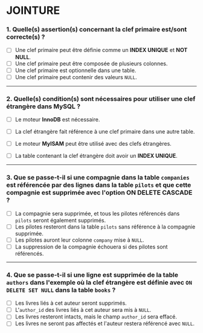 # JOINTURE

### 1. Quelle(s) assertion(s) concernant la **clef primaire** est/sont correcte(s) ?
- [ ] Une clef primaire peut être définie comme un **INDEX UNIQUE** et **NOT NULL**.
- [ ] Une clef primaire peut être composée de plusieurs colonnes.
- [ ] Une clef primaire est optionnelle dans une table.
- [ ] Une clef primaire peut contenir des valeurs `NULL`.

---

### 2. Quelle(s) condition(s) sont nécessaires pour utiliser une **clef étrangère** dans MySQL ?
- [ ] Le moteur **InnoDB** est nécessaire.
- [ ] La clef étrangère fait référence à une clef primaire dans une autre table.
- [ ] Le moteur **MyISAM** peut être utilisé avec des clefs étrangères.
- [ ] La table contenant la clef étrangère doit avoir un **INDEX UNIQUE**.


---

### 3. Que se passe-t-il si une compagnie dans la table `companies` est référencée par des lignes dans la table `pilots` et que cette compagnie est supprimée avec l'option **ON DELETE CASCADE** ?
- [ ] La compagnie sera supprimée, et tous les pilotes référencés dans `pilots` seront également supprimés.
- [ ] Les pilotes resteront dans la table `pilots` sans référence à la compagnie supprimée.
- [ ] Les pilotes auront leur colonne `company` mise à `NULL`.
- [ ] La suppression de la compagnie échouera si des pilotes sont référencés.

---

### 4. Que se passe-t-il si une ligne est supprimée de la table `authors` dans l'exemple où la clef étrangère est définie avec `ON DELETE SET NULL` dans la table `books` ?
- [ ] Les livres liés à cet auteur seront supprimés.
- [ ] L'`author_id` des livres liés à cet auteur sera mis à `NULL`.
- [ ] Les livres resteront intacts, mais le champ `author_id` sera effacé.
- [ ] Les livres ne seront pas affectés et l'auteur restera référencé avec `NULL`.
